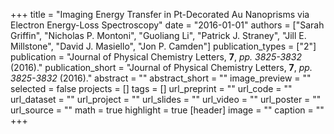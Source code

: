 +++
title = "Imaging Energy Transfer in Pt-Decorated Au Nanoprisms via Electron Energy-Loss Spectroscopy"
date = "2016-01-01"
authors = ["Sarah Griffin", "Nicholas P. Montoni", "Guoliang Li", "Patrick J. Straney", "Jill E. Millstone", "David J. Masiello", "Jon P. Camden"]
publication_types = ["2"]
publication = "Journal of Physical Chemistry Letters, **7**, _pp. 3825-3832_ (2016)."
publication_short = "Journal of Physical Chemistry Letters, **7**, _pp. 3825-3832_ (2016)."
abstract = ""
abstract_short = ""
image_preview = ""
selected = false
projects = []
tags = []
url_preprint = ""
url_code = ""
url_dataset = ""
url_project = ""
url_slides = ""
url_video = ""
url_poster = ""
url_source = ""
math = true
highlight = true
[header]
image = ""
caption = ""
+++
